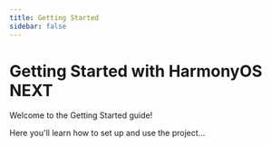 ```yaml
---
title: Getting Started
sidebar: false
---
```


# Getting Started with HarmonyOS NEXT

Welcome to the Getting Started guide!

Here you'll learn how to set up and use the project...